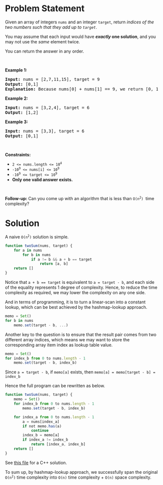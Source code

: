 # Problem Statement

<p>Given an array of integers <code>nums</code>&nbsp;and an integer <code>target</code>, return <em>indices of the two numbers such that they add up to <code>target</code></em>.</p>

<p>You may assume that each input would have <strong><em>exactly</em> one solution</strong>, and you may not use the <em>same</em> element twice.</p>

<p>You can return the answer in any order.</p>

<p>&nbsp;</p>
<p><strong>Example 1:</strong></p>

<pre>
<strong>Input:</strong> nums = [2,7,11,15], target = 9
<strong>Output:</strong> [0,1]
<strong>Explanation:</strong> Because nums[0] + nums[1] == 9, we return [0, 1].
</pre>

<p><strong>Example 2:</strong></p>

<pre>
<strong>Input:</strong> nums = [3,2,4], target = 6
<strong>Output:</strong> [1,2]
</pre>

<p><strong>Example 3:</strong></p>

<pre>
<strong>Input:</strong> nums = [3,3], target = 6
<strong>Output:</strong> [0,1]
</pre>

<p>&nbsp;</p>
<p><strong>Constraints:</strong></p>

<ul>
	<li><code>2 &lt;= nums.length &lt;= 10<sup>4</sup></code></li>
	<li><code>-10<sup>9</sup> &lt;= nums[i] &lt;= 10<sup>9</sup></code></li>
	<li><code>-10<sup>9</sup> &lt;= target &lt;= 10<sup>9</sup></code></li>
	<li><strong>Only one valid answer exists.</strong></li>
</ul>

<p>&nbsp;</p>
<strong>Follow-up:&nbsp;</strong>Can you come up with an algorithm that is less than&nbsp;<code>O(n<sup>2</sup>)&nbsp;</code>time complexity?

# Solution

A naive <code>O(n<sup>2</sup>)</code> solution is simple. 
```typescript
function twoSum(nums, target) {
    for a in nums
        for b in nums
            if a != b && a + b == target
                return [a, b]
    return []
}
```

<!-- To reduce the time complexity, 
we may use the hash-map lookup approach. -->

Notice that `a + b == target` is equivalent to `a = target - b`, and each side of the equality represents 1 degree of complexity. Hence, to reduce the time complexity as required, we may lower the complexity on any one side.

And in terms of programming, it is to turn a linear-scan into a constant lookup, which can be best achieved by the hashmap-lookup approach.

```typescript
memo = Set()
for b in nums
    memo.set(target - b, ...)
```

Another key to the question 
is to ensure that the result pair comes from two different array indices, which means we may want to store the corresponding array item index as lookup table value.

```typescript
memo = Set()
for index_b from 0 to nums.length - 1
    memo.set(target - b, index_b)
```

Since `a = target - b`, if `memo[a]` exists,
then `memo[a] = memo[target - b] = index_b`

Hence the full program can be rewritten as below.

```typescript
function twoSum(nums, target) {
    memo = Set()
    for index_b from 0 to nums.length - 1
        memo.set(target - b, index_b)

    for index_a from 0 to nums.length - 1
        a = nums[index_a]
        if not memo.has(a)
            continue
        index_b = memo[a]
        if index_a != index_b
            return [index_a, index_b]
    return []
}
```

See [this file](./solution-1.cpp) for a C++ solution.

To sum up, by hashmap-lookup approach, 
we successfully span the original <code>O(n<sup>2</sup>)</code> time complexity into <code>O(n)</code> time complexity + <code>O(n)</code> space complexity.
